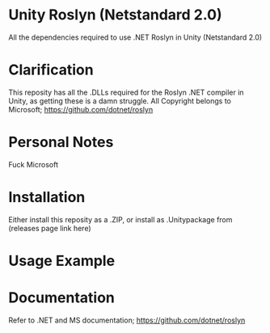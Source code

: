 # Unity Roslyn (Netstandard 2.0)
All the dependencies required to use .NET Roslyn in Unity (Netstandard 2.0)

# Clarification

This reposity has all the .DLLs required for the Roslyn .NET compiler in Unity, as getting these is a damn struggle. All Copyright belongs to Microsoft; https://github.com/dotnet/roslyn

# Personal Notes

Fuck Microsoft

# Installation

Either install this reposity as a .ZIP, or install as .Unitypackage from (releases page link here)

# Usage Example

# Documentation

Refer to .NET and MS documentation; https://github.com/dotnet/roslyn
